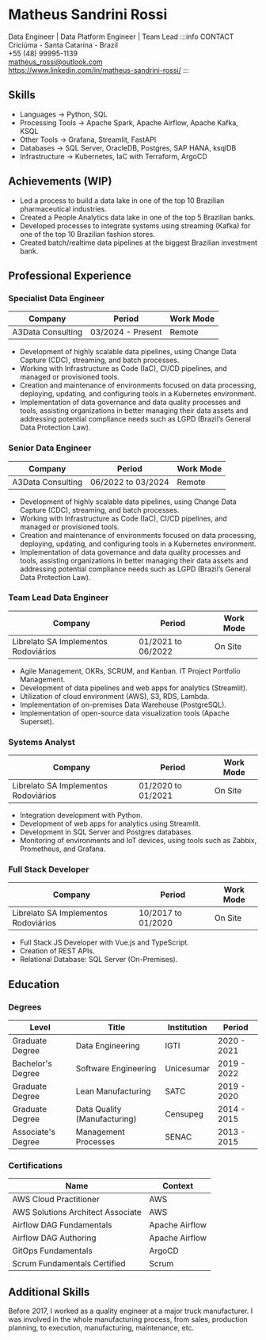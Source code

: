 # Matheus Sandrini Rossi
Data Engineer | Data Platform Engineer | Team Lead 
:::info CONTACT
Criciúma - Santa Catarina - Brazil<br>
+55 (48) 99995-1139<br>
matheus_rossi@outlook.com<br>
https://www.linkedin.com/in/matheus-sandrini-rossi/
:::

## Skills

* Languages -> Python, SQL
* Processing Tools -> Apache Spark, Apache Airflow, Apache Kafka, KSQL
* Other Tools -> Grafana, Streamlit, FastAPI
* Databases -> SQL Server, OracleDB, Postgres, SAP HANA, ksqlDB
* Infrastructure -> Kubernetes, IaC with Terraform, ArgoCD

## Achievements (WIP)
* Led a process to build a data lake in one of the top 10 Brazilian pharmaceutical industries.
* Created a People Analytics data lake in one of the top 5 Brazilian banks.
* Developed processes to integrate systems using streaming (Kafka) for one of the top 10 Brazilian fashion stores.
* Created batch/realtime data pipelines at the biggest Brazilian investment bank.

## Professional Experience

### Specialist Data Engineer

| Company | Period | Work Mode |
|---------|--------|-----------|
| A3Data Consulting | 03/2024 - Present | Remote |

* Development of highly scalable data pipelines, using Change Data Capture (CDC), streaming, and batch processes.
* Working with Infrastructure as Code (IaC), CI/CD pipelines, and managed or provisioned tools.
* Creation and maintenance of environments focused on data processing, deploying, updating, and configuring tools in a Kubernetes environment.
* Implementation of data governance and data quality processes and tools, assisting organizations in better managing their data assets and addressing potential compliance needs such as LGPD (Brazil’s General Data Protection Law). 

### Senior Data Engineer

| Company | Period | Work Mode |
|---------|--------|-----------|
| A3Data Consulting | 06/2022 to 03/2024 | Remote |

* Development of highly scalable data pipelines, using Change Data Capture (CDC), streaming, and batch processes.
* Working with Infrastructure as Code (IaC), CI/CD pipelines, and managed or provisioned tools.
* Creation and maintenance of environments focused on data processing, deploying, updating, and configuring tools in a Kubernetes environment.
* Implementation of data governance and data quality processes and tools, assisting organizations in better managing their data assets and addressing potential compliance needs such as LGPD (Brazil’s General Data Protection Law). 

### Team Lead Data Engineer

| Company | Period | Work Mode |
|---------|--------|-----------|
| Librelato SA Implementos Rodoviários | 01/2021 to 06/2022 | On Site |

* Agile Management, OKRs, SCRUM, and Kanban. IT Project Portfolio Management.
* Development of data pipelines and web apps for analytics (Streamlit).
* Utilization of cloud environment (AWS), S3, RDS, Lambda.
* Implementation of on-premises Data Warehouse (PostgreSQL). 
* Implementation of open-source data visualization tools (Apache Superset).

### Systems Analyst

| Company | Period | Work Mode |
|---------|--------|-----------|
| Librelato SA Implementos Rodoviários | 01/2020 to 01/2021 | On Site |

* Integration development with Python.
* Development of web apps for analytics using Streamlit.
* Development in SQL Server and Postgres databases.
* Monitoring of environments and IoT devices, using tools such as Zabbix, Prometheus, and Grafana.

### Full Stack Developer

| Company | Period | Work Mode |
|---------|--------|-----------|
| Librelato SA Implementos Rodoviários | 10/2017 to 01/2020 | On Site |

* Full Stack JS Developer with Vue.js and TypeScript.
* Creation of REST APIs.
* Relational Database: SQL Server (On-Premises).

## Education

### Degrees
| Level   | Title | Institution | Period    |
|---------|-------|-------------|-----------|
| Graduate Degree | Data Engineering | IGTI | 2020 - 2021 |
| Bachelor's Degree | Software Engineering | Unicesumar | 2019 - 2022 |
| Graduate Degree | Lean Manufacturing | SATC | 2019 - 2020 |
| Graduate Degree | Data Quality (Manufacturing) | Censupeg | 2014 - 2015 |
| Associate's Degree | Management Processes | SENAC | 2013 - 2015 |

### Certifications
| Name   | Context |
|--------|---------|
| AWS Cloud Practitioner | AWS |
| AWS Solutions Architect Associate | AWS |
| Airflow DAG Fundamentals | Apache Airflow |
| Airflow DAG Authoring | Apache Airflow |
| GitOps Fundamentals | ArgoCD |
| Scrum Fundamentals Certified | Scrum |

## Additional Skills

Before 2017, I worked as a quality engineer at a major truck manufacturer. I was involved in the whole manufacturing process, from sales, production planning, to execution, manufacturing, maintenance, etc.